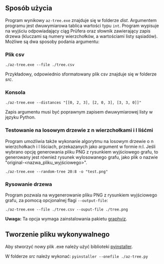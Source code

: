 ## Sposób użycia

Program wynikowy `az-tree.exe` znajduje się w folderze *dist*.
Argumentem programu jest dwuwymiarowa tablica wartości typu `int`.
Program wypisuje na wyjściu odpowiadający ciąg Prüfera oraz słownik zawierający zapis drzewa (kluczami są numery wierzchołków, a wartościami listy sąsiadów).
Możliwe są dwa sposoby podania argumentu:

### Plik csv

`./az-tree.exe --file ./tree.csv`

Przykładowy, odpowiednio sformatowany plik csv znajduje się w folderze *src*.

### Konsola

`./az-tree.exe --distances "[[0, 2, 3], [2, 0, 3], [3, 3, 0]]"`

Zapis argumentu musi być poprawnym zapisem dwuwymiarowej listy w języku Python.

### Testowanie na losowym drzewie z n wierzchołkami i l liśćmi

Program umożliwia także wykonanie algorytmu na losowym drzewie o n wierzchołkach i l liściach, przekazanych jako argument w formie n:l. Jeśli wybrano opcję generowania pliku PNG z rysunkiem wyjściowego grafu, to generowany jest również rysunek wylosowanego grafu, jako plik o nazwie "original-<nazwa_pliku_wyjściowego>".

`./az-tree.exe --random-tree 20:8 -o "test.png"`

### Rysowanie drzewa

Program pozwala na wygenerowanie pliku PNG z rysunkiem wyjściowego grafu, za pomocą opcjonalnej flagi `--output-file`:

`./az-tree.exe --file ./tree.csv --ouput-file ./tree.png`

**Uwaga:** Ta opcja wymaga zainstalowania pakietu [graphviz](http://www.graphviz.org/ "Graphviz").


## Tworzenie pliku wykonywalnego

Aby stworzyć nowy plik .exe należy użyć biblioteki [pyinstaller](http://www.pyinstaller.org/ "PyInstaller").

W folderze *src* należy wykonać:
`pyinstaller --onefile ./az-tree.py`